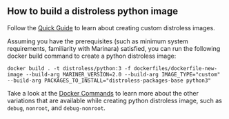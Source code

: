 ## How to build a distroless python image

Follow the [Quick Guide](/instructions/quickstart.md) to learn about creating custom distroless images.

Assuming you have the prerequisites (such as minimum system requirements, familiarity with Marinara) satisfied, you can run the following docker build command to create a python distroless image:

`docker build . -t distroless/python:3 -f dockerfiles/dockerfile-new-image --build-arg MARINER_VERSION=2.0 --build-arg IMAGE_TYPE="custom" --build-arg PACKAGES_TO_INSTALL="distroless-packages-base python3"`

Take a look at the [Docker Commands](/instructions/dockercommands.md) to learn more about the other variations that are available while creating python distroless image, such as `debug`, `nonroot`, and `debug-nonroot`.